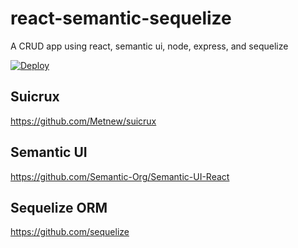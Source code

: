 # react-semantic-sequelize
A CRUD app using react, semantic ui, node, express, and sequelize

[![Deploy](https://www.herokucdn.com/deploy/button.svg)](https://heroku.com/deploy)

## Suicrux
https://github.com/Metnew/suicrux

## Semantic UI
https://github.com/Semantic-Org/Semantic-UI-React

## Sequelize ORM
https://github.com/sequelize